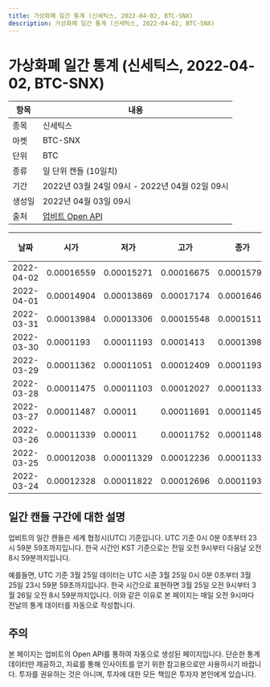 ```yaml
---
title: 가상화폐 일간 통계 (신세틱스, 2022-04-02, BTC-SNX)
description: 가상화폐 일간 통계 (신세틱스, 2022-04-02, BTC-SNX)
---
```



가상화폐 일간 통계 (신세틱스, 2022-04-02, BTC-SNX)
===

|항목|내용|
|--|--|
|종목|신세틱스|
|마켓|BTC-SNX|
|단위|BTC|
|종류|일 단위 캔들 (10일치)|
|기간|2022년 03월 24일 09시 - 2022년 04월 02일 09시|
|생성일|2022년 04월 03일 09시|
|출처|[업비트 Open API](https://docs.upbit.com)|


|날짜|시가|저가|고가|종가|비고|
|--|--|--|--|--|--|
|2022-04-02|0.00016559|0.00015271|0.00016675|0.0001579|    |
|2022-04-01|0.00014904|0.00013869|0.00017174|0.00016468|    |
|2022-03-31|0.00013984|0.00013306|0.00015548|0.00015111|    |
|2022-03-30|0.0001193|0.00011193|0.0001413|0.00013984|    |
|2022-03-29|0.00011362|0.00011051|0.00012409|0.00011936|    |
|2022-03-28|0.00011475|0.00011103|0.00012027|0.00011337|    |
|2022-03-27|0.00011487|0.00011|0.00011691|0.00011454|    |
|2022-03-26|0.00011339|0.00011|0.00011752|0.00011487|    |
|2022-03-25|0.00012038|0.00011329|0.00012236|0.00011339|    |
|2022-03-24|0.00012328|0.00011822|0.00012696|0.00011937|    |


일간 캔들 구간에 대한 설명
---


업비트의 일간 캔들은 세계 협정시(UTC) 기준입니다. 
UTC 기준 0시 0분 0초부터 23시 59분 59초까지입니다. 
한국 시간인 KST 기준으로는 전일 오전 9시부터 다음날 오전 8시 59분까지입니다. 


예를들면, UTC 기준 3월 25일 데이터는 UTC 시준 3월 25일 0시 0분 0초부터 3월 25일 23시 59분 59초까지입니다. 
한국 시간으로 표현하면 3월 25일 오전 9시부터 3월 26일 오전 8시 59분까지입니다. 
이와 같은 이유로 본 페이지는 매일 오전 9시마다 전날의 통계 데이터를 자동으로 작성합니다. 


주의
---


본 페이지는 업비트의 Open API를 통하여 자동으로 생성된 페이지입니다. 
단순한 통계 데이터만 제공하고, 자료를 통해 인사이트를 얻기 위한 참고용으로만 사용하시기 바랍니다. 
투자를 권유하는 것은 아니며, 투자에 대한 모든 책임은 투자자 본인에게 있습니다. 
